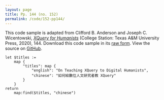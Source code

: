 ```yaml
---
layout: page
title: Pp. 144 (no. 152)
permalink: /code/152-pp144/
---
```


This code sample is adapted from Clifford B. Anderson and Joseph C. Wicentowski, 
[_XQuery for Humanists_](/) (College Station: Texas A&M University Press, 2020), 144. 
Download this code sample in its [raw form](/code/152-pp144/152-pp144.xq).
View the source on [GitHub](https://github.com/coding4humanists/xquery4humanists/blob/master/code/152-pp144/152-pp144.xq).

```xquery
let $titles :=
    map {
        "titles": map {
            "english": "On Teaching XQuery to Digital Humanists",
            "chinese": "如何給數位人文研究者教 XQuery"
        }
    }
return
    map:find($titles, "chinese")
```  
